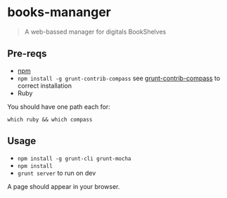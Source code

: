 books-mananger
==============
> A web-bassed manager for digitals BookShelves

## Pre-reqs

* [npm](http://nodejs.org/)
* `npm install -g grunt-contrib-compass` see [grunt-contrib-compass](https://github.com/gruntjs/grunt-contrib-compass) to correct installation
* Ruby

You should have one path each for:

  `which ruby && which compass`
  
## Usage

* `npm install -g grunt-cli grunt-mocha`
* `npm install`
* `grunt server` to run on dev

A page should appear in your browser.
 
 
